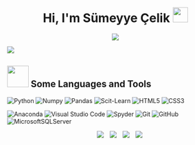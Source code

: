 <h1 align="center"> Hi, I'm Sümeyye Çelik <img src="https://media.giphy.com/media/hvRJCLFzcasrR4ia7z/giphy.gif" width="35"></h1>
<p align="center">
  <a href="https://github.com/fairyland0926"><img src="https://readme-typing-svg.herokuapp.com/?lines=Welcome+to+My+World;I+am+interested+in;Machine+Learning+and;Data+Science&font=Pacifico&center=true&width=650&height=120&color=58a6ff&vCenter=true&size=45%22"></a>
</p>

<!--
<p align="center">
  <img src="https://gpvc.arturio.dev/Sumeyye-Celik" alt="𝚙𝚛𝚘𝚏𝚒𝚕𝚎 𝚟𝚒𝚎𝚠𝚜"> •  
   <!-- <img alt = "profile views" src="https://komarev.com/ghpvc/?username=JayantGoel001&style=flat&color=brightgreen"> •    -->
<!--    <img src="https://img.shields.io/github/stars/Sumeyye-Celik?label=Stars" alt="𝚃𝚘𝚝𝚊𝚕 𝚂𝚝𝚊𝚛𝚜">
</p>
<p align="center"

 -->
 
 ![](https://github.com/halfrost/halfrost/blob/master/icons/header_.png)
 
 ## <img src="https://media2.giphy.com/media/QssGEmpkyEOhBCb7e1/giphy.gif?cid=ecf05e47a0n3gi1bfqntqmob8g9aid1oyj2wr3ds3mg700bl&rid=giphy.gif" width="50px"> Some Languages and Tools
![Python](https://img.shields.io/badge/python%20-%2314354C.svg?&style=for-the-badge&logo=python&logoColor=white) ![Numpy](https://img.shields.io/badge/numpy%20-%23013243.svg?&style=for-the-badge&logo=numpy&logoColor=white)  ![Pandas](https://img.shields.io/badge/pandas%20-%23150458.svg?&style=for-the-badge&logo=pandas&logoColor=white)  ![Scit-Learn](https://img.shields.io/badge/scikit-learn%20-%23013243.svg?&style=for-the-badge&logo=scikit-learn&logoColor=white)  ![HTML5](https://img.shields.io/badge/html5-%23E34F26.svg?style=for-the-badge&logo=html5&logoColor=white)  ![CSS3](https://img.shields.io/badge/css3-%231572B6.svg?style=for-the-badge&logo=css3&logoColor=white) 

![Anaconda](https://img.shields.io/badge/anaconda-0078d7.svg?style=for-the-badge&logo=anaconda&logoColor=white)  ![Visual Studio Code](https://img.shields.io/badge/Visual%20Studio%20Code-0078d7.svg?style=for-the-badge&logo=visual-studio-code&logoColor=white)  ![Spyder](https://img.shields.io/badge/spyderCode-0078d7.svg?style=for-the-badge&logo=spyder&logoColor=white) ![Git](https://img.shields.io/badge/git-%23F05033.svg?style=for-the-badge&logo=git&logoColor=white) ![GitHub](https://img.shields.io/badge/github-%23121011.svg?style=for-the-badge&logo=github&logoColor=white) ![MicrosoftSQLServer](https://img.shields.io/badge/Microsoft%20SQL%20Sever-CC2927?style=for-the-badge&logo=microsoft%20sql%20server&logoColor=white) 


 
 <p align="center">

 <div align="center"  class="icons-social" style="margin-left: 10px;">
	 <a style="margin-left: 10px;"  target="_blank" href="mailto:sumcelik960@gmail.com" >
    			<img src="https://img.icons8.com/clouds/100/null/apple-mail.png" weight="40px" heigth="40px"/></a>
        <a style="margin-left: 10px;"  target="_blank" href="https://www.linkedin.com/in/sumeyyecelik/">
			<img src="https://img.icons8.com/clouds/100/null/linkedin.png"/></a>
        <a style="margin-left: 10px;" target="_blank" href="https://github.com/Sumeyye-Celik">
		<img src="https://img.icons8.com/clouds/100/null/github.png"/></a>
        <a style="margin-left: 10px;" target="_blank" href="https://www.instagram.com/ssumeyyecelk/">
			<img src="https://img.icons8.com/clouds/100/null/instagram-new--v3.png"/></a>
	</div>

</p>
 
 
 
